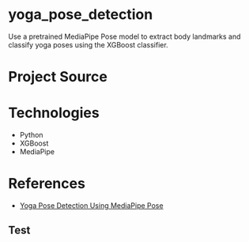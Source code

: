 # yoga_pose_detection
Use a pretrained MediaPipe Pose model to extract body landmarks and classify yoga poses using the XGBoost classifier.

# Project Source

# Technologies
- Python
- XGBoost
- MediaPipe

# References
- [Yoga Pose Detection Using MediaPipe Pose](https://www.educative.io/projects/yoga-pose-detection-using-mediapipe-pose)
## Test
